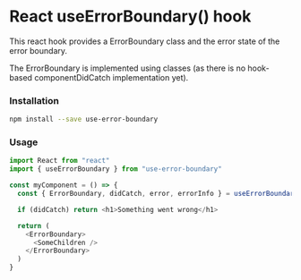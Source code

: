 # React useErrorBoundary() hook

This react hook provides a ErrorBoundary class and the error state of the error boundary.

The ErrorBoundary is implemented using classes (as there is no hook-based componentDidCatch implementation yet).

### Installation

```bash
npm install --save use-error-boundary
```

### Usage

```javascript
import React from "react"
import { useErrorBoundary } from "use-error-boundary"

const myComponent = () => {
  const { ErrorBoundary, didCatch, error, errorInfo } = useErrorBoundary()

  if (didCatch) return <h1>Something went wrong</h1>

  return (
    <ErrorBoundary>
      <SomeChildren />
    </ErrorBoundary>
  )
}
```
